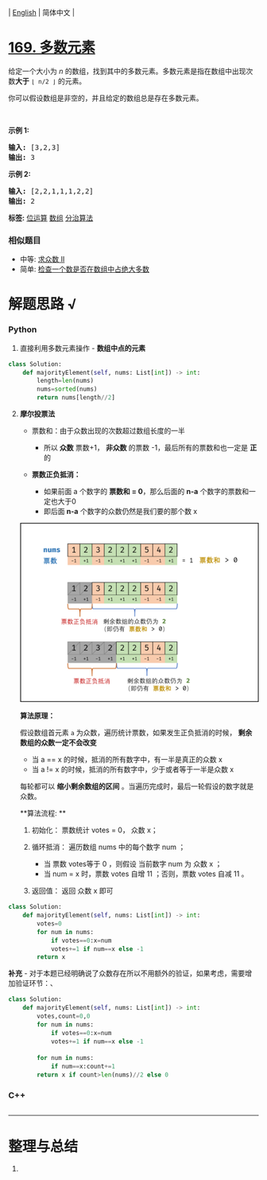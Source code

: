 | [English](README_EN.md) | 简体中文 |

# [169. 多数元素](https://leetcode-cn.com/problems/majority-element)
<p>给定一个大小为 <em>n </em>的数组，找到其中的多数元素。多数元素是指在数组中出现次数<strong>大于</strong>&nbsp;<code>&lfloor; n/2 &rfloor;</code>&nbsp;的元素。</p>

<p>你可以假设数组是非空的，并且给定的数组总是存在多数元素。</p>

<p>&nbsp;</p>

<p><strong>示例&nbsp;1:</strong></p>

<pre><strong>输入:</strong> [3,2,3]
<strong>输出:</strong> 3</pre>

<p><strong>示例&nbsp;2:</strong></p>

<pre><strong>输入:</strong> [2,2,1,1,1,2,2]
<strong>输出:</strong> 2
</pre>

**标签:**  [位运算](https://leetcode-cn.com/tag/bit-manipulation) [数组](https://leetcode-cn.com/tag/array) [分治算法](https://leetcode-cn.com/tag/divide-and-conquer) 
 ### 相似题目
- 中等:	[求众数 II](https://leetcode-cn.com/problems/majority-element-ii) 
- 简单:	[检查一个数是否在数组中占绝大多数](https://leetcode-cn.com/problems/check-if-a-number-is-majority-element-in-a-sorted-array) 

# 解题思路 √

### Python

1. 直接利用多数元素操作 - **数组中点的元素**

```python
class Solution:
    def majorityElement(self, nums: List[int]) -> int:
        length=len(nums)
        nums=sorted(nums)
        return nums[length//2]
```

2. **摩尔投票法**

   - 票数和：由于众数出现的次数超过数组长度的一半
     - 所以 **众数** 票数+1， **非众数** 的票数 -1，最后所有的票数和也一定是 **正** 的

   - **票数正负抵消：**
     - 如果前面 a 个数字的 **票数和 = 0**，那么后面的 **n-a** 个数字的票数和一定也大于0
     - 即后面 **n-a** 个数字的众数仍然是我们要的那个数 x

   ![Picture1.png](README/b6845a71f5737e42c64092c4721582761e22e1ba9103f6e777b7e01dd7a40abd-Picture1.png)

   **算法原理：**

   假设数组首元素 `a` 为众数，遍历统计票数，如果发生正负抵消的时候， **剩余数组的众数一定不会改变**

   - 当 a == x 的时候，抵消的所有数字中，有一半是真正的众数 x
   - 当 a != x 的时候，抵消的所有数字中，少于或者等于一半是众数 x

   每轮都可以 **缩小剩余数组的区间** 。当遍历完成时，最后一轮假设的数字就是众数。

   **算法流程: **

   1. 初始化： 票数统计 votes = 0， 众数 x；

   2. 循环抵消： 遍历数组 nums 中的每个数字 num ；
      - 当 票数 votes等于 0 ，则假设 当前数字 num 为 众数 x ；
      - 当 num = x 时，票数 votes 自增 11 ；否则，票数 votes 自减 11 。

   3. 返回值： 返回 众数 x 即可


```python
class Solution:
    def majorityElement(self, nums: List[int]) -> int:
        votes=0
        for num in nums:
            if votes==0:x=num
            votes+=1 if num==x else -1
        return x
```

**补充** - 对于本题已经明确说了众数存在所以不用额外的验证，如果考虑，需要增加验证环节：、

```python
class Solution:
    def majorityElement(self, nums: List[int]) -> int:
        votes,count=0,0
        for num in nums:
            if votes==0:x=num
            votes+=1 if num==x else -1
        
        for num in nums:
            if num==x:count+=1
        return x if count>len(nums)//2 else 0
```



### C++

```cpp

```

---



# 整理与总结

1. 